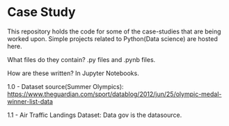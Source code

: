 # Case Study

This repository holds the code for some of the case-studies that are being worked upon. Simple projects related to Python(Data science) are hosted here. 

What files do they contain? 
.py files and .pynb files. 

How are these written?
In Jupyter Notebooks.

1.0 - Dataset source(Summer Olympics):
https://www.theguardian.com/sport/datablog/2012/jun/25/olympic-medal-winner-list-data

1.1 - Air Traffic Landings Dataset:
Data gov is the datasource.



